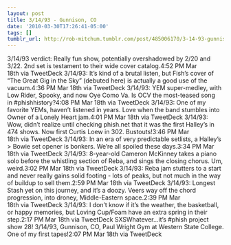 ```yaml
---
layout: post
title: 3/14/93 - Gunnison, CO
date: '2010-03-30T17:26:41-05:00'
tags: []
tumblr_url: http://rob-mitchum.tumblr.com/post/485006170/3-14-93-gunnison-co
---
```

3/14/93 verdict: Really fun show, potentially overshadowed by 2/20 and 3/22. 2nd set is testament to their wide cover catalog.4:52 PM Mar 18th via TweetDeck 
3/14/93: It’s kind of a brutal listen, but Fish’s cover of “The Great Gig in the Sky” (debuted here) is actually a good use of the vacuum.4:36 PM Mar 18th via TweetDeck 
3/14/93: YEM super-medley, with Low Rider, Spooky, and now Oye Como Va. Is OCV the most-teased song in #phishhistory?4:08 PM Mar 18th via TweetDeck
3/14/93: One of my favorite YEMs, haven’t listened in years. Love when the band stumbles into Owner of a Lonely Heart jam.4:01 PM Mar 18th via TweetDeck 
3/14/93: Wow, didn’t realize until checking phish.net that it was the first Halley’s in 474 shows. Now first Curtis Loew in 302. Bustouts!3:46 PM Mar 18th via TweetDeck 
3/14/93: In an era of very predictable setlists, a Halley’s > Bowie set opener is bonkers. We’re all spoiled these days.3:34 PM Mar 18th via TweetDeck 
3/14/93: 8-year-old Cameron McKinney takes a piano solo before the whistling section of Reba, and sings the closing chorus. Um, weird.3:02 PM Mar 18th via TweetDeck 
3/14/93: Reba jam stutters to a start and never really gains solid footing - lots of peaks, but not much in the way of buildup to sell them.2:59 PM Mar 18th via TweetDeck 
3/14/93: Longest Stash yet on this journey, and it’s a doozy. Veers way off the chord progression, into droney, Middle-Eastern space.2:39 PM Mar 18th via TweetDeck 
3/14/93: I don’t know if it’s the weather, the basketball, or happy memories, but Loving Cup/Foam have an extra spring in their step.2:17 PM Mar 18th via TweetDeck 
SXSWhatever…it’s #phish project show 28! 3/14/93, Gunnison, CO, Paul Wright Gym at Western State College. One of my first tapes!2:07 PM Mar 18th via TweetDeck
